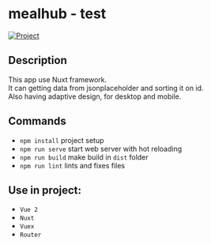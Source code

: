 # mealhub - test

<a href="https://dev-moroz.github.io/test-mealhub/" >
  <img src="https://img.shields.io/badge/Watch%20demo-green?style=for-the-badge&logoColor=white" alt="Project"/>
</a>

## Description
This app use Nuxt framework. <br>
It can getting data from jsonplaceholder and sorting it on id. <br>
Also having adaptive design, for desktop and mobile.

## Commands
- `npm install` project setup
- `npm run serve` start web server with hot reloading
- `npm run build` make build in `dist` folder
- `npm run lint` lints and fixes files

## Use in project:
- `Vue 2`
- `Nuxt`
- `Vuex`
- `Router`
